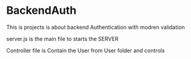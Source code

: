 # BackendAuth
This is projects is about backend Authentication with modren validation


server.js is the main file to starts the SERVER

Controller file is Contain the User from User folder and controls 